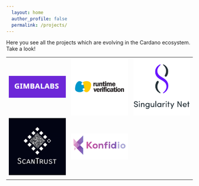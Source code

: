 ```yaml
---
  layout: home
  author_profile: false
  permalink: /projects/
---
```



Here you see all the projects which are evolving in the Cardano ecosystem.
Take a look!

<table style="width:100%">
  <tr>
    <td style="width:33%"><a href="/projects/business/gimbalabs/"><img src="/projects/business/Logo-GimbaLabs.png" alt="Logo GimbaLabs"/></a></td>
    <td style="width:33%"><a href="/projects/business/runtime-verification/"><img src="/projects/business/Logo-RuntimeVerification.png" alt="Logo Runtime Verification"/></a></td>
    <td style="width:33%"><a href="/projects/business/singularity-net/"><img src="/projects/business/Logo-SingularityNET.png" alt="Logo SingularityNET"/></a></td>
  </tr>
  <tr>
    <td><a href="/projects/business/scan-trust/"><img src="/projects/business/Logo-Scantrust.png" alt="Logo ScanTrust"/></a></td>
    <td><a href="/projects/business/konfidio/"><img src="/projects/business/Logo-Konfidio.png" alt="Logo Konfidio"/></a></td>
    <td></td>
  </tr>
  <tr>
    <td></td>
    <td></td>
    <td></td>
  </tr>
</table>
